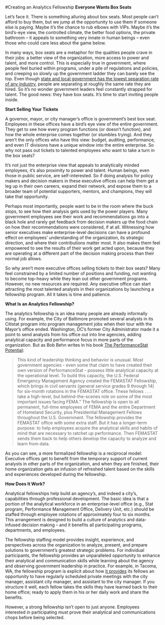 #Creating an Analytics Fellowship
**Everyone Wants Box Seats**

Let’s face it. There is something alluring about box seats. Most people can’t afford to buy them, but we jump at the opportunity to use them if someone else is paying. Maybe it’s the chance to rub elbows with VIPs. Maybe it’s the bird’s-eye view, the controlled climate, the better food options, the private bathroom – it appeals to something very innate in human beings – even those who could care less about the game below.

In many ways, box seats are a metaphor for the qualities people crave in their jobs: a better view of the organization, more access to power and talent, and more control. This is especially true in government, where people feel buried within programs, under a pile of regulations and policies, and creeping so slowly up the government ladder they can barely see the top. Even though [state and local government has the lowest separation rate of any industry](http://www.bls.gov/news.release/pdf/jolts.pdf), people are separating at roughly the same rate they are hired. So it’s no wonder government leaders feel constantly strapped for talent. The good news: they have box seats. It’s time to start inviting people inside. 

**Start Selling Your Tickets**

A governor, mayor, or city manager’s office is government’s best box seat. Employees in these offices have a bird’s eye view of the entire government. They get to see how every program functions (or doesn’t function), and how the whole enterprise comes together (or stumbles trying). And they aren’t the only offices who have this view: budget, auditing, performance, and even IT divisions have a unique window into the entire enterprise. So why not pass out tickets to talented employees who want to take a turn in the box seats? 

It’s not just the enterprise view that appeals to analytically minded employees, it’s also proximity to power and talent. Human beings, even those in public service, are self-interested. So if doing analysis for policy makers and decision makers in these executive offices can help them get a leg up in their own careers, expand their network, and expose them to a broader team of potential supporters, mentors, and champions, they will take that opportunity. 

Perhaps most importantly, people want to be in the room where the buck stops, to see how their analysis gets used by the power players. Many government employees see their work and recommendations go into a black hole and rarely get feedback from decision makers up the food chain on how their recommendations were considered, if at all. Witnessing how senior executives make enterprise-level decisions can have a profound effect on employees’ understanding of the organization, its strategic direction, and where their contributions matter most. It also makes them feel empowered to see the results of their work get acted upon, because they are operating at a different part of the decision making process than their normal job allows. 

So why aren’t more executive offices selling tickets to their box seats? Many feel constrained by a limited number of positions and funding, not wanting to become top-heavy while they lean out other government programs. However, no new resources are required. Any executive office can start attracting the most talented analysts in their organizations by launching a fellowship program. All it takes is time and patience.

**What Is an Analytics Fellowship?**

The analytics fellowship is an idea many people are already informally using. For example, the City of Baltimore promoted several analysts in its Citistat program into program management jobs when their tour with the Mayor’s office ended. Washington, DC’s former City Administrator made it a point to send analysts from his office out into line agencies, adding analytical capacity and performance focus in more parts of the organization. But as Bob Behn writes in his book [The PerformanceStat Potential](http://www.brookings.edu/research/books/2014/the-performancestat-potential):

>This kind of leadership thinking and behavior is unusual. Most government agencies - even some that claim to have created their own version of PerformanceStat - possess little analytical capacity at the operational level. To build this capacity, the U.S. Federal Emergency Management Agency created the FEMASTAT Fellowship, which brings in civil servants (general service grades 9 through 14) for six-month rotations in the FEMASTAT office. These fellows . . . take a high-level, but behind-the-scenes role on some of the most important issues facing FEMA.” The fellowship is open to all permanent, full-time employees of FEMA and the entire Department of Homeland Security, plus Presidential Management Fellows throughout the U.S. Government. The fellowship provides the FEMASTAT office with some extra staff. But it has a longer-term purpose: to help employees acquire the analytical skills and habits of mind that are necessary to ratchet up performance. Then FEMASTAT sends them back to help others develop the capacity to analyze and learn from data.

As you can see, a more formalized fellowship is a reciprocal model: Executive offices get to benefit from the temporary support of current analysts in other parts of the organization, and when they are finished, their home organization gets an infusion of refreshed talent based on the skills and experiences developed during the fellowship. 

**How Does It Work?**

Analytical fellowships help build an agency’s, and indeed a city’s, capabilities through professional development. The basic idea is that a portion of the analytical workforce in an enterprise-level office (e.g., Stat program, Performance Management Office, Delivery Unit, etc.) should be staffed through employee rotations of approximately four to six months. This arrangement is designed to build a culture of analytics and data-infused decision making – and it benefits all participating programs, departments, and employees. 

The fellowship staffing model provides insight, experience, and perspectives across the organization to analyze, present, and prepare solutions to government’s greatest strategic problems. For individual participants, the fellowship provides an unparalleled opportunity to enhance their analytical and communication skills while learning about the agency and observing government leadership in practice. For example, in Tacoma, WA, the fellowship program is explicit about how  [it provides](https://www.cityoftacoma.org/government/city_departments/City_Managers_Office/management_fellowship) its fellows an opportunity to have regularly scheduled private meetings with the city manager, assistant city manager, and assistant to the city manager. If you structure it well, each fellow takes the skills they have learned back to their home office; ready to apply them in his or her daily work and share the benefits. 

However, a strong fellowship isn’t open to just anyone. Employees interested in participating must prove their analytical and communications chops before being selected. 
